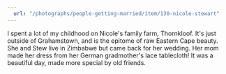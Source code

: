 ```yaml
---
  url: "/photographs/people-getting-married/item/130-nicole-stewart"
---
```


I spent a lot of my childhood on Nicole's family farm, Thornkloof. It's just outside of Grahamstown, and is the epitome of raw Eastern Cape beauty. She and Stew live in Zimbabwe but came back for her wedding. Her mom made her dress from her German gradmother's lace tablecloth! It was a beautiful day, made more special by old friends.